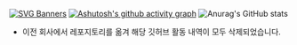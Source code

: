 <!--
**RayMuan/RayMuan** is a ✨ _special_ ✨ repository because its `README.md` (this file) appears on your GitHub profile.

Here are some ideas to get you started:
- 🔭 I’m currently working on ...
- 🌱 I’m currently learning ...
- 👯 I’m looking to collaborate on ...
- 🤔 I’m looking for help with ...
- 💬 Ask me about ...
- 📫 How to reach me: ...
- 😄 Pronouns: ...
- ⚡ Fun fact: ...
-->
[![SVG Banners](https://svg-banners.vercel.app/api?type=typeWriter&text1=RayMuan%20GitHub%20👨‍💻&width=1100&height=200)](https://github.com/Akshay090/svg-banners)
[![Ashutosh's github activity graph](https://github-readme-activity-graph.vercel.app/graph?username=RayMuan&theme=react-dark)](https://github.com/ashutosh00710/github-readme-activity-graph)
![Anurag's GitHub stats](https://github-readme-stats.vercel.app/api?username=RayMuan&show_icons=true&theme=radical)

- 이전 회사에서 레포지토리를 옮겨 해당 깃허브 활동 내역이 모두 삭제되었습니다.
